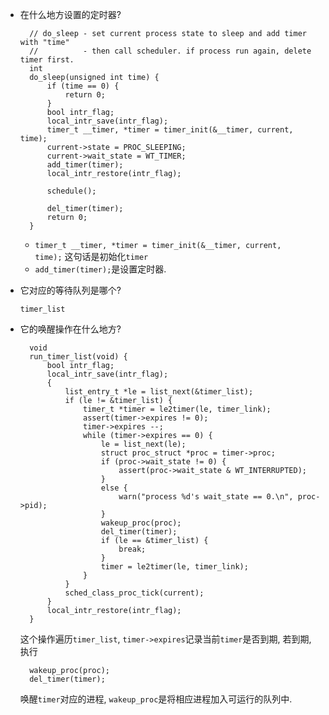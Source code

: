 * 在什么地方设置的定时器?
	
		// do_sleep - set current process state to sleep and add timer with "time"
	    //          - then call scheduler. if process run again, delete timer first.
	    int
	    do_sleep(unsigned int time) {
	        if (time == 0) {
	            return 0;
	        }
	        bool intr_flag;
	        local_intr_save(intr_flag);
	        timer_t __timer, *timer = timer_init(&__timer, current, time);
	        current->state = PROC_SLEEPING;
	        current->wait_state = WT_TIMER;
	        add_timer(timer);
	        local_intr_restore(intr_flag);
	
	        schedule();
	
	        del_timer(timer);
	        return 0;
	    }
	
	
	* `timer_t __timer, *timer = timer_init(&__timer, current, time);` 这句话是初始化`timer`
	* `add_timer(timer);`是设置定时器.
	
* 它对应的等待队列是哪个?

	`timer_list`

* 它的唤醒操作在什么地方?
	
	
		void
		run_timer_list(void) {
		    bool intr_flag;
		    local_intr_save(intr_flag);
		    {
		        list_entry_t *le = list_next(&timer_list);
		        if (le != &timer_list) {
		            timer_t *timer = le2timer(le, timer_link);
		            assert(timer->expires != 0);
		            timer->expires --;
		            while (timer->expires == 0) {
		                le = list_next(le);
		                struct proc_struct *proc = timer->proc;
		                if (proc->wait_state != 0) {
		                    assert(proc->wait_state & WT_INTERRUPTED);
		                }
		                else {
		                    warn("process %d's wait_state == 0.\n", proc->pid);
		                }
		                wakeup_proc(proc);
		                del_timer(timer);
		                if (le == &timer_list) {
		                    break;
		                }
		                timer = le2timer(le, timer_link);
		            }
		        }
		        sched_class_proc_tick(current);
		    }
		    local_intr_restore(intr_flag);
		}
		
	这个操作遍历`timer_list`, `timer->expires`记录当前`timer`是否到期, 若到期, 执行
	
		wakeup_proc(proc);
		del_timer(timer);
		
	唤醒`timer`对应的进程, `wakeup_proc`是将相应进程加入可运行的队列中.